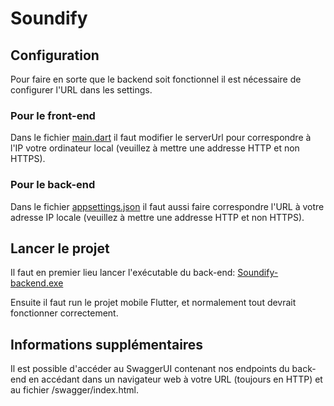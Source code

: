 # Soundify

## Configuration

Pour faire en sorte que le backend soit fonctionnel il est nécessaire de configurer l'URL dans les settings.

### Pour le front-end

Dans le fichier [main.dart](https://github.com/DrKrusto/Soundify/blob/50ddfd72efc38583febda1383c8bf548574a846c/Soundify-mobile/lib/main.dart#L17) il faut modifier le serverUrl pour correspondre à l'IP votre ordinateur local (veuillez à mettre une addresse HTTP et non HTTPS).

### Pour le back-end

Dans le fichier [appsettings.json](https://github.com/DrKrusto/Soundify/blob/50ddfd72efc38583febda1383c8bf548574a846c/Soundify-backend/appsettings.json#L14) il faut aussi faire correspondre l'URL à votre adresse IP locale (veuillez à mettre une addresse HTTP et non HTTPS).

## Lancer le projet

Il faut en premier lieu lancer l'exécutable du back-end: [Soundify-backend.exe](https://github.com/DrKrusto/Soundify/blob/main/Soundify-backend/Soundify-backend.exe)

Ensuite il faut run le projet mobile Flutter, et normalement tout devrait fonctionner correctement.

## Informations supplémentaires

Il est possible d'accéder au SwaggerUI contenant nos endpoints du back-end en accédant dans un navigateur web à votre URL (toujours en HTTP) et au fichier /swagger/index.html.